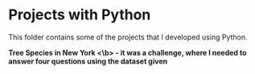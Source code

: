 # Projects with Python

This folder contains some of the projects that I developed using Python.


<b> Tree Species in New York <\b> - it was a challenge, where I needed to answer four questions using the dataset given
